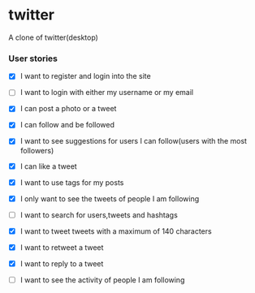 # twitter
A clone of twitter(desktop)

### User stories
- [x] I want to register and login into the site
- [ ] I want to login with either my username or my email
- [x] I can post a photo or a tweet
- [x] I can follow and be followed
- [x] I want to see suggestions for users I can follow(users with the most followers)
- [x] I can like a tweet
- [x] I want to use tags for my posts
- [x] I only want to see the tweets of people I am following
- [ ] I want to search for users,tweets and hashtags
- [x] I want to tweet tweets with a maximum of 140 characters
- [x] I want to retweet a tweet
- [x] I want to reply to a tweet
- [ ] I want to see the activity of people I am following

